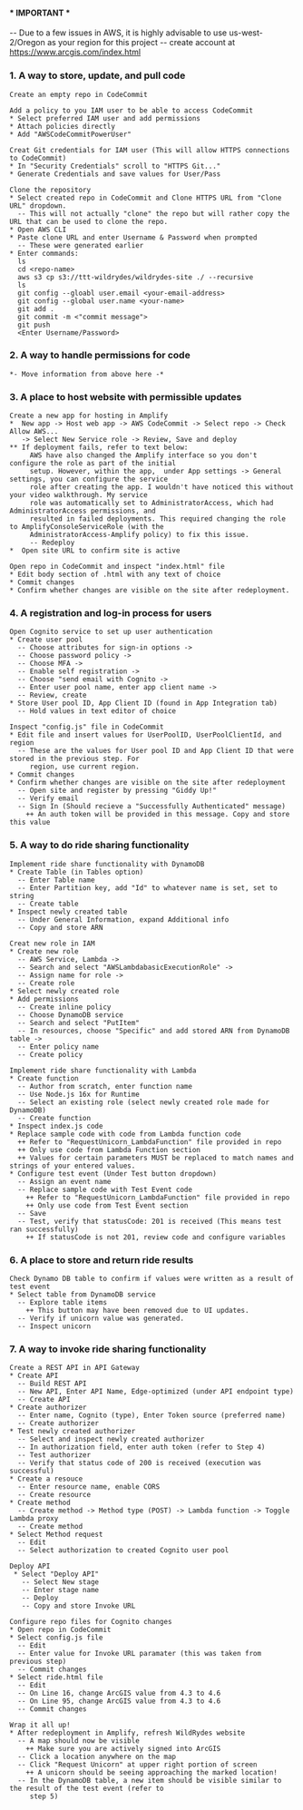 #### * IMPORTANT *
  -- Due to a few issues in AWS, it is highly advisable to use us-west-2/Oregon as your region for this project
  -- create account at https://www.arcgis.com/index.html
  
### 1. A way to store, update, and pull code
    Create an empty repo in CodeCommit
    
    Add a policy to you IAM user to be able to access CodeCommit
    * Select preferred IAM user and add permissions
    * Attach policies directly
    * Add "AWSCodeCommitPowerUser"
    
    Creat Git credentials for IAM user (This will allow HTTPS connections to CodeCommit)
    * In "Security Credentials" scroll to "HTTPS Git..."
    * Generate Credentials and save values for User/Pass
    
    Clone the repository
    * Select created repo in CodeCommit and Clone HTTPS URL from "Clone URL" dropdown.
      -- This will not actually "clone" the repo but will rather copy the URL that can be used to clone the repo.
    * Open AWS CLI
    * Paste clone URL and enter Username & Password when prompted
      -- These were generated earlier
    * Enter commands:
      ls
      cd <repo-name>
      aws s3 cp s3://ttt-wildrydes/wildrydes-site ./ --recursive
      ls
      git config --gloabl user.email <your-email-address>
      git config --global user.name <your-name>
      git add .
      git commit -m <"commit message">
      git push
      <Enter Username/Password>
      

      
      
    
### 2. A way to handle permissions for code  
    *- Move information from above here -*
    
### 3. A place to host website with permissible updates
    Create a new app for hosting in Amplify
    *  New app -> Host web app -> AWS CodeCommit -> Select repo -> Check Allow AWS...
       -> Select New Service role -> Review, Save and deploy
    ** If deployment fails, refer to text below:
         AWS have also changed the Amplify interface so you don't configure the role as part of the initial 
         setup. However, within the app,  under App settings -> General settings, you can configure the service 
         role after creating the app. I wouldn't have noticed this without your video walkthrough. My service 
         role was automatically set to AdministratorAccess, which had AdministratorAccess permissions, and 
         resulted in failed deployments. This required changing the role to AmplifyConsoleServiceRole (with the 
         AdministratorAccess-Amplify policy) to fix this issue.
         -- Redeploy
    *  Open site URL to confirm site is active

    Open repo in CodeCommit and inspect "index.html" file
    * Edit body section of .html with any text of choice
    * Commit changes
    * Confirm whether changes are visible on the site after redeployment.
        
### 4. A registration and log-in process for users
    Open Cognito service to set up user authentication
    * Create user pool
      -- Choose attributes for sign-in options ->
      -- Choose password policy ->
      -- Choose MFA ->
      -- Enable self registration ->
      -- Choose "send email with Cognito ->
      -- Enter user pool name, enter app client name ->
      -- Review, create
    * Store User pool ID, App Client ID (found in App Integration tab)
      -- Hold values in text editor of choice

    Inspect "config.js" file in CodeCommit
    * Edit file and insert values for UserPoolID, UserPoolClientId, and region
      -- These are the values for User pool ID and App Client ID that were stored in the previous step. For 
         region, use current region.
    * Commit changes
    * Confirm whether changes are visible on the site after redeployment
      -- Open site and register by pressing "Giddy Up!"
      -- Verify email
      -- Sign In (Should recieve a "Successfully Authenticated" message)
        ++ An auth token will be provided in this message. Copy and store this value
    
### 5. A way to do ride sharing functionality
    Implement ride share functionality with DynamoDB
    * Create Table (in Tables option)
      -- Enter Table name
      -- Enter Partition key, add "Id" to whatever name is set, set to string
      -- Create table
    * Inspect newly created table
      -- Under General Information, expand Additional info
      -- Copy and store ARN

    Creat new role in IAM
    * Create new role
      -- AWS Service, Lambda ->
      -- Search and select "AWSLambdabasicExecutionRole" ->
      -- Assign name for role ->
      -- Create role
    * Select newly created role
    * Add permissions
      -- Create inline policy
      -- Choose DynamoDB service
      -- Search and select "PutItem"
      -- In resources, choose "Specific" and add stored ARN from DynamoDB table ->
      -- Enter policy name
      -- Create policy

    Implement ride share functionality with Lambda
    * Create function
      -- Author from scratch, enter function name
      -- Use Node.js 16x for Runtime
      -- Select an existing role (select newly created role made for DynamoDB)
      -- Create function
    * Inspect index.js code
    * Replace sample code with code from Lambda function code
      ++ Refer to "RequestUnicorn_LambdaFunction" file provided in repo
      ++ Only use code from Lambda Function section
      ++ Values for certain parameters MUST be replaced to match names and strings of your entered values.
    * Configure test event (Under Test button dropdown)
      -- Assign an event name
      -- Replace sample code with Test Event code
        ++ Refer to "RequestUnicorn_LambdaFunction" file provided in repo
        ++ Only use code from Test Event section
      -- Save
      -- Test, verify that statusCode: 201 is received (This means test ran successfully)
        ++ If statusCode is not 201, review code and configure variables
       
### 6. A place to store and return ride results
    Check Dynamo DB table to confirm if values were written as a result of test event
    * Select table from DynamoDB service
      -- Explore table items
        ++ This button may have been removed due to UI updates.
      -- Verify if unicorn value was generated.
      -- Inspect unicorn
      
### 7. A way to invoke ride sharing functionality
    Create a REST API in API Gateway
    * Create API
      -- Build REST API
      -- New API, Enter API Name, Edge-optimized (under API endpoint type)
      -- Create API
    * Create authorizer
      -- Enter name, Cognito (type), Enter Token source (preferred name)
      -- Create authorizer
    * Test newly created authorizer
      -- Select and inspect newly created authorizer
      -- In authorization field, enter auth token (refer to Step 4)
      -- Test authorizer
      -- Verify that status code of 200 is received (execution was successful)
    * Create a resouce
      -- Enter resource name, enable CORS
      -- Create resource
    * Create method
      -- Create method -> Method type (POST) -> Lambda function -> Toggle Lambda proxy
      -- Create method
    * Select Method request
      -- Edit
      -- Select authorization to created Cognito user pool

    Deploy API
     * Select "Deploy API"
       -- Select New stage
       -- Enter stage name
       -- Deploy
       -- Copy and store Invoke URL

    Configure repo files for Cognito changes
    * Open repo in CodeCommit
    * Select config.js file
      -- Edit
      -- Enter value for Invoke URL paramater (this was taken from previous step)
      -- Commit changes
    * Select ride.html file
      -- Edit
      -- On Line 16, change ArcGIS value from 4.3 to 4.6
      -- On Line 95, change ArcGIS value from 4.3 to 4.6
      -- Commit changes

    Wrap it all up!
    * After redeployment in Amplify, refresh WildRydes website
      -- A map should now be visible
        ++ Make sure you are actively signed into ArcGIS
      -- Click a location anywhere on the map
      -- Click "Request Unicorn" at upper right portion of screen
        ++ A unicorn should be seeing approaching the marked location!
      -- In the DynamoDB table, a new item should be visible similar to the result of the test event (refer to 
         step 5)
      
       
      
      
      
      

